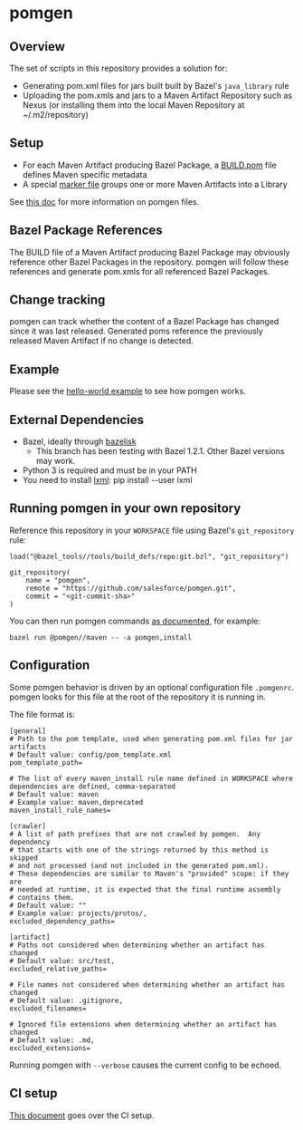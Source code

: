 # pomgen

## Overview

The set of scripts in this repository provides a solution for:
 - Generating pom.xml files for jars built built by Bazel's ```java_library``` rule
 - Uploading the pom.xmls and jars to a Maven Artifact Repository such as Nexus (or installing them into the local Maven Repository at ~/.m2/repository)

## Setup

 - For each Maven Artifact producing Bazel Package, a [BUILD.pom](examples/hello-world/healthyfoods/fruit-api/MVN-INF/BUILD.pom) file defines Maven specific metadata
 - A special [marker file](examples/hello-world/healthyfoods/MVN-INF/LIBRARY.root) groups one or more Maven Artifacts into a Library

See [this doc](docs/mdfiles.md) for more information on pomgen files.

## Bazel Package References

The BUILD file of a Maven Artifact producing Bazel Package may obviously reference other Bazel Packages in the repository. pomgen will follow these references and generate pom.xmls for all referenced Bazel Packages. 

## Change tracking

pomgen can track whether the content of a Bazel Package has changed since it was last released. Generated poms reference the previously released Maven Artifact if no change is detected.

## Example

Please see the [hello-world example](examples/hello-world/README.md) to see how pomgen works.

## External Dependencies

- Bazel, ideally through [bazelisk](https://github.com/bazelbuild/bazelisk)
    - This branch has been testing with Bazel 1.2.1.  Other Bazel versions may work.
- Python 3 is required and must be in your PATH
- You need to install [lxml](https://lxml.de): pip install --user lxml


## Running pomgen in your own repository

Reference this repository in your `WORKSPACE` file using Bazel's `git_repository` rule:

```
load("@bazel_tools//tools/build_defs/repo:git.bzl", "git_repository")

git_repository(
    name = "pomgen",
    remote = "https://github.com/salesforce/pomgen.git",
    commit = "<git-commit-sha>"
)
```

You can then run pomgen commands [as documented](examples/hello-world/README.md#before-running-pomgen), for example:

```
bazel run @pomgen//maven -- -a pomgen,install
```

## Configuration

Some pomgen behavior is driven by an optional configuration file `.pomgenrc`. pomgen looks for this file at the root of the repository it is running in.

The file format is:

```
[general]
# Path to the pom template, used when generating pom.xml files for jar artifacts
# Default value: config/pom_template.xml
pom_template_path=

# The list of every maven_install rule name defined in WORKSPACE where dependencies are defined, comma-separated
# Default value: maven
# Example value: maven,deprecated
maven_install_rule_names=

[crawler]
# A list of path prefixes that are not crawled by pomgen.  Any dependency
# that starts with one of the strings returned by this method is skipped 
# and not processed (and not included in the generated pom.xml).
# These dependencies are similar to Maven's "provided" scope: if they are
# needed at runtime, it is expected that the final runtime assembly
# contains them.
# Default value: ""
# Example value: projects/protos/,
excluded_dependency_paths=

[artifact]
# Paths not considered when determining whether an artifact has changed
# Default value: src/test,
excluded_relative_paths=

# File names not considered when determining whether an artifact has changed
# Default value: .gitignore,
excluded_filenames=

# Ignored file extensions when determining whether an artifact has changed
# Default value: .md,
excluded_extensions=
```

Running pomgen with `--verbose` causes the current config to be echoed.

## CI setup

[This document](docs/ci.md) goes over the CI setup.
